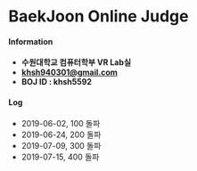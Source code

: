 # BaekJoon Online Judge

#### Information
* **수원대학교 컴퓨터학부 VR Lab실**
* **khsh940301@gmail.com**
* **BOJ ID : khsh5592**

#### Log
* 2019-06-02, 100 돌파
* 2019-06-24, 200 돌파 
* 2019-07-09, 300 돌파
* 2019-07-15, 400 돌파